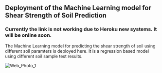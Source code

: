 ## Deployment of the Machine Learning model for Shear Strength of Soil Prediction
### Currently the link is not working due to Heroku new systems. It will be online soon.

The Machine Learning model for predicting the shear strength of soil using different soil paramters is deployed here. It is a regression based model using different soil sample test results. 

![Web_Photo_1](https://github.com/ahmedhossain100/Phi_prediction/assets/72346575/586eb0c5-ff73-4bc4-a27b-1a77b92cdfb2)
